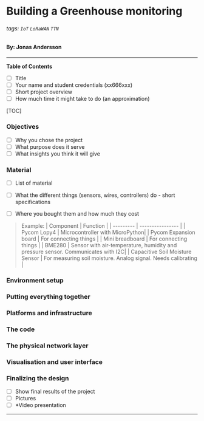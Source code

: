 # Building a Greenhouse monitoring

###### tags: `IoT` `LoRaWAN` `TTN`
#### By: Jonas Andersson

---
**Table of Contents**

- [ ] Title
- [ ] Your name and student credentials (xx666xxx)
- [ ] Short project overview
- [ ] How much time it might take to do (an approximation)

[TOC]

### Objectives

- [ ] Why you chose the project
- [ ] What purpose does it serve
- [ ] What insights you think it will give

### Material

- [ ] List of material
- [ ] What the different things (sensors, wires, controllers) do - short specifications
- [ ] Where you bought them and how much they cost


> Example:
>| Component | Function         |
>| --------- | ---------------- |
>| Pycom Lopy4 | Microcontroller with MicroPython|
>| Pycom Expansion board | For connecting things |
>| Mini breadboard | For connecting things |
>| BME280 | Sensor with air-temperature, humidity and pressure sensor. Communicates with I2C|
>| Capacitive Soil Moisture Sensor | For measuring soil moisture. Analog signal. Needs calibrating |




### Environment setup

### Putting everything together

### Platforms and infrastructure

### The code

### The physical network layer

### Visualisation and user interface

### Finalizing the design

- [ ] Show final results of the project
- [ ] Pictures
- [ ] *Video presentation

---